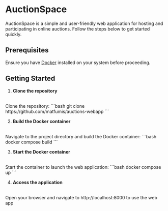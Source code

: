 # AuctionSpace

AuctionSpace is a simple and user-friendly web application for hosting and participating in online auctions. Follow the steps below to get started quickly. 

## Prerequisites
Ensure you have [Docker](https://www.docker.com/) installed on your system before proceeding.

## Getting Started

1. **Clone the repository**  
<br>
   Clone the repository:
   ```bash
   git clone https://github.com/matfumis/auctions-webapp
  ```

2. **Build the Docker container**
<br>
  Navigate to the project directory and build the Docker container:
  ```bash
  docker compose build
  ```

3. **Start the Docker container**
<br>
  Start the container to launch the web application:
  ```bash
  docker compose up
  ```

4. **Access the application**
<br>
Open your browser and navigate to http://localhost:8000 to use the web app